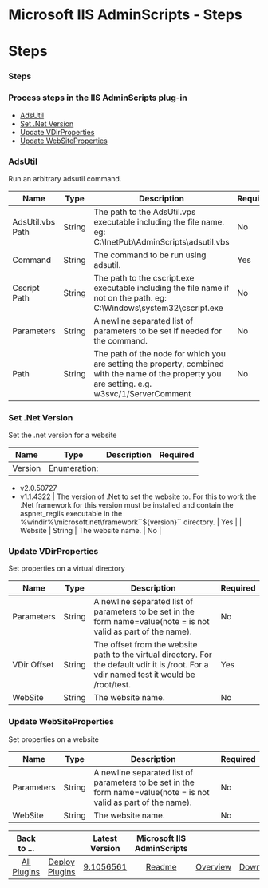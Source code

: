 
Microsoft IIS AdminScripts - Steps
==================================

# Steps



### Steps




 



### Process steps in the IIS AdminScripts plug-in


* [AdsUtil](#adsutil)
* [Set .Net Version](#set_.net_version)
* [Update VDirProperties](#update_vdirproperties)
* [Update WebSiteProperties](#update_websiteproperties)




### AdsUtil


Run an arbitrary adsutil command.




| Name | Type | Description | Required |
| --- | --- | --- | --- |
| AdsUtil.vbs Path | String | The path to the AdsUtil.vps executable including the file name. eg: C:\InetPub\AdminScripts\adsutil.vbs | No |
| Command | String | The command to be run using adsutil. | Yes |
| Cscript Path | String | The path to the cscript.exe executable including the file name if not on the path. eg: C:\Windows\system32\cscript.exe | No |
| Parameters | String | A newline separated list of parameters to be set if needed for the command. | No |
| Path | String | The path of the node for which you are setting the property, combined with the name of the property you are setting. e.g. w3svc/1/ServerComment | No |


### Set .Net Version


Set the .net version for a website




| Name | Type | Description | Required |
| --- | --- | --- | --- |
| Version | Enumeration:
* v2.0.50727
* v1.1.4322
 | The version of .Net to set the website to. For this to work the .Net framework for this version must be installed and contain the aspnet\_regiis executable in the %windir%\microsoft.net\framework\``${version}`` directory. | Yes |
| Website | String | The website name. | No |


### Update VDirProperties


Set properties on a virtual directory




| Name | Type | Description | Required |
| --- | --- | --- | --- |
| Parameters | String | A newline separated list of parameters to be set in the form name=value(note = is not valid as part of the name). | No |
| VDir Offset | String | The offset from the website path to the virtual directory. For the default vdir it is /root. For a vdir named test it would be /root/test. | Yes |
| WebSite | String | The website name. | No |


### Update WebSiteProperties


Set properties on a website




| Name | Type | Description | Required |
| --- | --- | --- | --- |
| Parameters | String | A newline separated list of parameters to be set in the form name=value(note = is not valid as part of the name). | No |
| WebSite | String | The website name. | No |





|Back to ...||Latest Version|Microsoft IIS AdminScripts |||
| :---: | :---: | :---: | :---: | :---: | :---: |
|[All Plugins](../../index.md)|[Deploy Plugins](../README.md)|[9.1056561](https://raw.githubusercontent.com/UrbanCode/IBM-UCD-PLUGINS/main/files/IIS-AdminScripts/IIS-AdminScripts-9.1056561.zip)|[Readme](README.md)|[Overview](overview.md)|[Downloads](downloads.md)|
